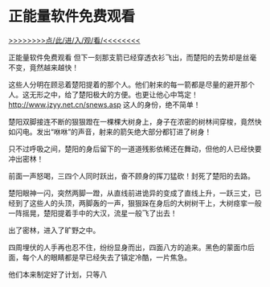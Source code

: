 # 正能量软件免费观看

<a href="https://8h9e.vip/">>>>>>>>>点/此/进/入/观/看/<<<<<<<<</a>

正能量软件免费观看
但下一刻那支箭已经穿透衣衫飞出，而楚阳的去势却是丝毫不变，竟然越来越快！

这些人分明在顾忌着楚阳提着的那个人。他们射来的每一箭都是尽量的避开那个人。这无形之中，给了楚阳极大的方便。也更让他心中笃定！
http://www.jzyy.net.cn/snews.asp
这人的身份，绝不简单！

楚阳双脚接连不断的狠狠蹬在一棵棵大树身上，身子在浓密的树林间穿梭，竟然快如闪电。发出“咻咻”的声音，射来的箭矢绝大部分都钉进了树身！

只不过呼吸之间，楚阳的身后留下的一道道残影依稀还在舞动，但他的人已经快要冲出密林！

前面一声怒喝，三四个人同时跃出，奋不顾身的挥刀猛砍！封死了楚阳的去路。

楚阳眼神一闪，突然两脚一蹬，从直线前进诡异的变成了直线上升，一跃三丈，已经到了这些人的头顶，两脚轰的一声，狠狠跺在身后的大树树干上，大树痉挛一般一阵摇晃，楚阳提着手中的大汉，流星一般飞了出去！

出了密林，进入了旷野之中。

四周埋伏的人手再也忍不住，纷纷显身而出，四面八方的追来。黑色的蒙面巾后面，每个人的眼睛都是早已经失去了镇定冷酷，一片焦急。

他们本来制定好了计划，只等八
